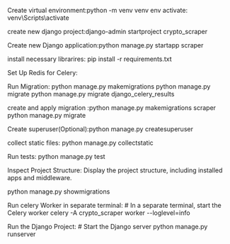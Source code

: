 Create virtual environment:python -m venv venv
env activate: venv\Scripts\activate

create new django project:django-admin startproject crypto_scraper

Create new Django application:python manage.py startapp scraper


install necessary librarires: pip install -r requirements.txt

Set Up Redis for Celery:

Run Migration: python manage.py makemigrations
python manage.py migrate
python manage.py migrate django_celery_results

create and apply migration :python manage.py makemigrations scraper
python manage.py migrate


Create superuser(Optional):python manage.py createsuperuser

collect static files: python manage.py collectstatic

Run tests: python manage.py test

Inspect Project Structure: Display the project structure, including installed apps and middleware.

python manage.py showmigrations

Run celery Worker in separate terminal: # In a separate terminal, start the Celery worker
celery -A crypto_scraper worker --loglevel=info


Run the Django Project: # Start the Django server
python manage.py runserver
